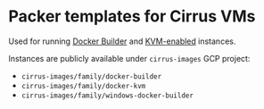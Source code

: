 # Packer templates for Cirrus VMs

Used for running [Docker Builder](https://cirrus-ci.org/guide/docker-builder-vm/) and [KVM-enabled](https://cirrus-ci.org/guide/linux/#kvm-enabled-privileged-containers) instances.

Instances are publicly available under `cirrus-images` GCP project: 

* `cirrus-images/family/docker-builder` 
* `cirrus-images/family/docker-kvm`
* `cirrus-images/family/windows-docker-builder`

